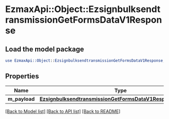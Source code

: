 # EzmaxApi::Object::EzsignbulksendtransmissionGetFormsDataV1Response

## Load the model package
```perl
use EzmaxApi::Object::EzsignbulksendtransmissionGetFormsDataV1Response;
```

## Properties
Name | Type | Description | Notes
------------ | ------------- | ------------- | -------------
**m_payload** | [**EzsignbulksendtransmissionGetFormsDataV1ResponseMPayload**](EzsignbulksendtransmissionGetFormsDataV1ResponseMPayload.md) |  | 

[[Back to Model list]](../README.md#documentation-for-models) [[Back to API list]](../README.md#documentation-for-api-endpoints) [[Back to README]](../README.md)



